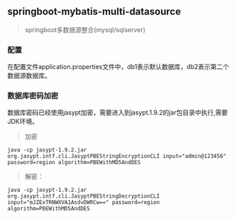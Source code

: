 ## springboot-mybatis-multi-datasource
> springboot多数据源整合(mysql/sqlserver)

### 配置
在配置文件application.properties文件中，db1表示默认数据库，db2表示第二个数据源数据库。

### 数据库密码加密
数据库密码已经使用jasypt加密，需要进入到jasypt.1.9.2的jar包目录中执行,需要JDK环境。

> 加密

`java -cp jasypt-1.9.2.jar org.jasypt.intf.cli.JasyptPBEStringEncryptionCLI input="admin@123456" password=region algorithm=PBEWithMD5AndDES`

> 解密：

`java -cp jasypt-1.9.2.jar org.jasypt.intf.cli.JasyptPBEStringDecryptionCLI input="mJZExTRNWXVA1AsdvDWRCw==" password=region algorithm=PBEWithMD5AndDES`

